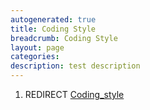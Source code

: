 ```yaml
---
autogenerated: true
title: Coding Style
breadcrumb: Coding Style
layout: page
categories: 
description: test description
---
```


1.  REDIRECT [Coding\_style](Coding_style "wikilink")
